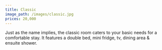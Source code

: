 ```yaml
---
title: Classic
image_path: /images/classic.jpg
prices: 20,000
---
```

Just as the name implies, the classic room caters to your basic needs for a comfortable stay. It features a double bed, mini fridge, tv, dining area & ensuite shower.
